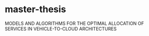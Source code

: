 # master-thesis
MODELS AND ALGORITHMS FOR THE OPTIMAL ALLOCATION OF SERVICES IN VEHICLE-TO-CLOUD ARCHITECTURES
